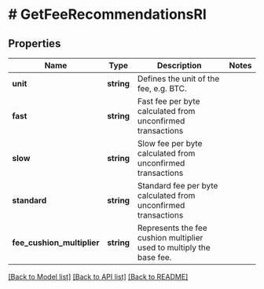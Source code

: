# # GetFeeRecommendationsRI

## Properties

Name | Type | Description | Notes
------------ | ------------- | ------------- | -------------
**unit** | **string** | Defines the unit of the fee, e.g. BTC. |
**fast** | **string** | Fast fee per byte calculated from unconfirmed transactions |
**slow** | **string** | Slow fee per byte calculated from unconfirmed transactions |
**standard** | **string** | Standard fee per byte calculated from unconfirmed transactions |
**fee_cushion_multiplier** | **string** | Represents the fee cushion multiplier used to multiply the base fee. |

[[Back to Model list]](../../README.md#models) [[Back to API list]](../../README.md#endpoints) [[Back to README]](../../README.md)
